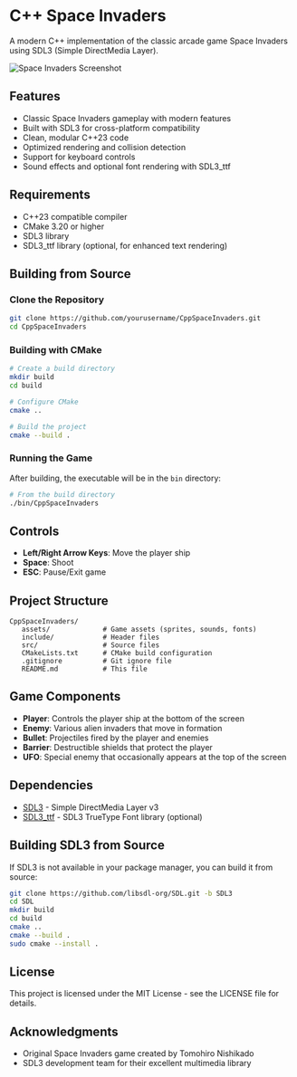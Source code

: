 # C++ Space Invaders

A modern C++ implementation of the classic arcade game Space Invaders using SDL3 (Simple DirectMedia Layer).

![Space Invaders Screenshot](resources/Demo,gif)

## Features

- Classic Space Invaders gameplay with modern features
- Built with SDL3 for cross-platform compatibility
- Clean, modular C++23 code
- Optimized rendering and collision detection
- Support for keyboard controls
- Sound effects and optional font rendering with SDL3_ttf

## Requirements

- C++23 compatible compiler
- CMake 3.20 or higher
- SDL3 library
- SDL3\_ttf library (optional, for enhanced text rendering)

## Building from Source

### Clone the Repository

```bash
git clone https://github.com/yourusername/CppSpaceInvaders.git
cd CppSpaceInvaders
```

### Building with CMake

```bash
# Create a build directory
mkdir build
cd build

# Configure CMake
cmake ..

# Build the project
cmake --build .
```

### Running the Game

After building, the executable will be in the `bin` directory:

```bash
# From the build directory
./bin/CppSpaceInvaders
```

## Controls

- **Left/Right Arrow Keys**: Move the player ship
- **Space**: Shoot
- **ESC**: Pause/Exit game

## Project Structure

```
CppSpaceInvaders/
   assets/             # Game assets (sprites, sounds, fonts)
   include/            # Header files
   src/                # Source files
   CMakeLists.txt      # CMake build configuration
   .gitignore          # Git ignore file
   README.md           # This file
```

## Game Components

- **Player**: Controls the player ship at the bottom of the screen
- **Enemy**: Various alien invaders that move in formation
- **Bullet**: Projectiles fired by the player and enemies
- **Barrier**: Destructible shields that protect the player
- **UFO**: Special enemy that occasionally appears at the top of the screen

## Dependencies

- [SDL3](https://github.com/libsdl-org/SDL) - Simple DirectMedia Layer v3
- [SDL3\_ttf](https://github.com/libsdl-org/SDL_ttf) - SDL3 TrueType Font library (optional)

## Building SDL3 from Source

If SDL3 is not available in your package manager, you can build it from source:

```bash
git clone https://github.com/libsdl-org/SDL.git -b SDL3
cd SDL
mkdir build
cd build
cmake ..
cmake --build .
sudo cmake --install .
```

## License

This project is licensed under the MIT License - see the LICENSE file for details.

## Acknowledgments

- Original Space Invaders game created by Tomohiro Nishikado
- SDL3 development team for their excellent multimedia library
